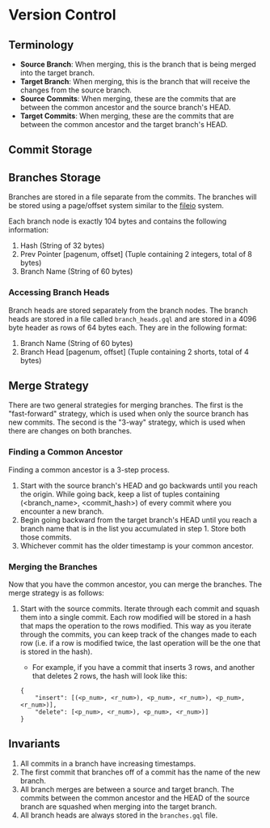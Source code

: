 # Version Control

## Terminology

* **Source Branch**: When merging, this is the branch that is being merged into the target branch.
* **Target Branch**: When merging, this is the branch that will receive the changes from the source branch.
* **Source Commits**: When merging, these are the commits that are between the common ancestor and the source branch's HEAD.
* **Target Commits**: When merging, these are the commits that are between the common ancestor and the target branch's HEAD.

## Commit Storage


## Branches Storage

Branches are stored in a file separate from the commits. The branches will be stored using a page/offset system similar to the [fileio](https://github.com/GQL-Project/gql_db/tree/main/src/fileio#readme) system. 

Each branch node is exactly 104 bytes and contains the following information:
1. Hash (String of 32 bytes)
2. Prev Pointer [pagenum, offset] (Tuple containing 2 integers, total of 8 bytes)
3. Branch Name (String of 60 bytes)

### Accessing Branch Heads

Branch heads are stored separately from the branch nodes. The branch heads are stored in a file called `branch_heads.gql` and are stored in a 4096 byte header as rows of 64 bytes each. They are in the following format:
1. Branch Name (String of 60 bytes)
2. Branch Head [pagenum, offset] (Tuple containing 2 shorts, total of 4 bytes)

## Merge Strategy

There are two general strategies for merging branches. The first is the "fast-forward" strategy, which is used when only the source branch has new commits. The second is the "3-way" strategy, which is used when there are changes on both branches.

### Finding a Common Ancestor

Finding a common ancestor is a 3-step process.

1. Start with the source branch's HEAD and go backwards until you reach the origin. While going back, keep a list of tuples containing (<branch_name>, <commit_hash>) of every commit where you encounter a new branch. 
2. Begin going backward from the target branch's HEAD until you reach a branch name that is in the list you accumulated in step 1. Store both those commits.
3. Whichever commit has the older timestamp is your common ancestor.

### Merging the Branches

Now that you have the common ancestor, you can merge the branches. The merge strategy is as follows:

1. Start with the source commits. Iterate through each commit and squash them into a single commit. Each row modified will be stored in a hash that maps the operation to the rows modified. This way as you iterate through the commits, you can keep track of the changes made to each row (i.e. if a row is modified twice, the last operation will be the one that is stored in the hash).
    * For example, if you have a commit that inserts 3 rows, and another that deletes 2 rows, the hash will look like this: 
    
    ```
    {
        "insert": [(<p_num>, <r_num>), <p_num>, <r_num>), <p_num>, <r_num>)], 
        "delete": [<p_num>, <r_num>), <p_num>, <r_num>)]
    }
    ```

## Invariants

1. All commits in a branch have increasing timestamps.
2. The first commit that branches off of a commit has the name of the new branch.
3. All branch merges are between a source and target branch. The commits between the common ancestor and the HEAD of the source branch are squashed when merging into the target branch.
4. All branch heads are always stored in the `branches.gql` file.
